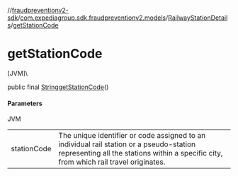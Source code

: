//[fraudpreventionv2-sdk](../../../index.md)/[com.expediagroup.sdk.fraudpreventionv2.models](../index.md)/[RailwayStationDetails](index.md)/[getStationCode](get-station-code.md)

# getStationCode

[JVM]\

public final [String](https://docs.oracle.com/javase/8/docs/api/java/lang/String.html)[getStationCode](get-station-code.md)()

#### Parameters

JVM

| | |
|---|---|
| stationCode | The unique identifier or code assigned to an individual rail station or a pseudo-station representing all the stations within a specific city, from which rail travel originates. |
